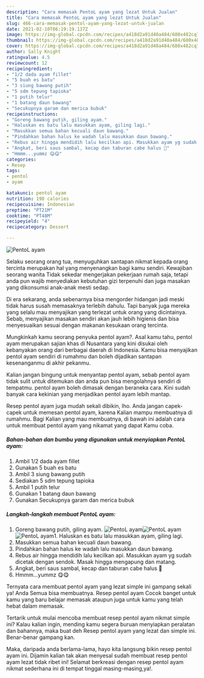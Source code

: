 ```yaml
---
description: "Cara memasak PentoL ayam yang lezat Untuk Jualan"
title: "Cara memasak PentoL ayam yang lezat Untuk Jualan"
slug: 466-cara-memasak-pentol-ayam-yang-lezat-untuk-jualan
date: 2021-02-10T06:19:19.137Z
image: https://img-global.cpcdn.com/recipes/a418d2a91d40a484/680x482cq70/pentol-ayam-foto-resep-utama.jpg
thumbnail: https://img-global.cpcdn.com/recipes/a418d2a91d40a484/680x482cq70/pentol-ayam-foto-resep-utama.jpg
cover: https://img-global.cpcdn.com/recipes/a418d2a91d40a484/680x482cq70/pentol-ayam-foto-resep-utama.jpg
author: Sally Knight
ratingvalue: 4.5
reviewcount: 12
recipeingredient:
- "1/2 dada ayam fillet"
- "5 buah es batu"
- "3 siung bawang putih"
- "5 sdm tepung tapioka"
- "1 putih telur"
- "1 batang daun bawang"
- "Secukupnya garam dan merica bubuk"
recipeinstructions:
- "Goreng bawang putih, giling ayam."
- "Haluskan es batu lalu masukkan ayam, giling lagi."
- "Masukkan semua bahan kecuali daun bawang."
- "Pindahkan bahan halus ke wadah lalu masukkan daun bawang."
- "Rebus air hingga mendidih lalu kecilkan api. Masukkan ayam yg sudah dicetak dengan sendok. Masak hingga mengapung dan matang."
- "Angkat, beri saus sambal, kecap dan taburan cabe halus 🤤"
- "Hmmm...yummz 😋😋"
categories:
- Resep
tags:
- pentol
- ayam

katakunci: pentol ayam 
nutrition: 198 calories
recipecuisine: Indonesian
preptime: "PT21M"
cooktime: "PT48M"
recipeyield: "4"
recipecategory: Dessert

---
```



![PentoL ayam](https://img-global.cpcdn.com/recipes/a418d2a91d40a484/680x482cq70/pentol-ayam-foto-resep-utama.jpg)

Selaku seorang orang tua, menyuguhkan santapan nikmat kepada orang tercinta merupakan hal yang menyenangkan bagi kamu sendiri. Kewajiban seorang  wanita Tidak sekedar mengerjakan pekerjaan rumah saja, tetapi anda pun wajib menyediakan kebutuhan gizi terpenuhi dan juga masakan yang dikonsumsi anak-anak mesti sedap.

Di era  sekarang, anda sebenarnya bisa mengorder hidangan jadi meski tidak harus susah memasaknya terlebih dahulu. Tapi banyak juga mereka yang selalu mau menyajikan yang terlezat untuk orang yang dicintainya. Sebab, menyajikan masakan sendiri akan jauh lebih higienis dan bisa menyesuaikan sesuai dengan makanan kesukaan orang tercinta. 



Mungkinkah kamu seorang penyuka pentol ayam?. Asal kamu tahu, pentol ayam merupakan sajian khas di Nusantara yang kini disukai oleh kebanyakan orang dari berbagai daerah di Indonesia. Kamu bisa menyajikan pentol ayam sendiri di rumahmu dan boleh dijadikan santapan kesenanganmu di akhir pekanmu.

Kalian jangan bingung untuk menyantap pentol ayam, sebab pentol ayam tidak sulit untuk ditemukan dan anda pun bisa mengolahnya sendiri di tempatmu. pentol ayam boleh dimasak dengan beraneka cara. Kini sudah banyak cara kekinian yang menjadikan pentol ayam lebih mantap.

Resep pentol ayam juga mudah sekali dibikin, lho. Anda jangan capek-capek untuk memesan pentol ayam, karena Kalian mampu membuatnya di rumahmu. Bagi Kalian yang mau membuatnya, di bawah ini adalah cara untuk membuat pentol ayam yang nikamat yang dapat Kamu coba.

<!--inarticleads1-->

##### Bahan-bahan dan bumbu yang digunakan untuk menyiapkan PentoL ayam:

1. Ambil 1/2 dada ayam fillet
1. Gunakan 5 buah es batu
1. Ambil 3 siung bawang putih
1. Sediakan 5 sdm tepung tapioka
1. Ambil 1 putih telur
1. Gunakan 1 batang daun bawang
1. Gunakan Secukupnya garam dan merica bubuk




<!--inarticleads2-->

##### Langkah-langkah membuat PentoL ayam:

1. Goreng bawang putih, giling ayam.
<img src="https://img-global.cpcdn.com/steps/8c69a89e9c01c869/160x128cq70/pentol-ayam-langkah-memasak-1-foto.jpg" alt="PentoL ayam"><img src="https://img-global.cpcdn.com/steps/5434f61d3c0f93e6/160x128cq70/pentol-ayam-langkah-memasak-1-foto.jpg" alt="PentoL ayam"><img src="https://img-global.cpcdn.com/steps/da5d7fbb3fd20631/160x128cq70/pentol-ayam-langkah-memasak-1-foto.jpg" alt="PentoL ayam">1. Haluskan es batu lalu masukkan ayam, giling lagi.
1. Masukkan semua bahan kecuali daun bawang.
1. Pindahkan bahan halus ke wadah lalu masukkan daun bawang.
1. Rebus air hingga mendidih lalu kecilkan api. Masukkan ayam yg sudah dicetak dengan sendok. Masak hingga mengapung dan matang.
1. Angkat, beri saus sambal, kecap dan taburan cabe halus 🤤
1. Hmmm...yummz 😋😋




Ternyata cara membuat pentol ayam yang lezat simple ini gampang sekali ya! Anda Semua bisa membuatnya. Resep pentol ayam Cocok banget untuk kamu yang baru belajar memasak ataupun juga untuk kamu yang telah hebat dalam memasak.

Tertarik untuk mulai mencoba membuat resep pentol ayam nikmat simple ini? Kalau kalian ingin, mending kamu segera buruan menyiapkan peralatan dan bahannya, maka buat deh Resep pentol ayam yang lezat dan simple ini. Benar-benar gampang kan. 

Maka, daripada anda berlama-lama, hayo kita langsung bikin resep pentol ayam ini. Dijamin kalian tak akan menyesal sudah membuat resep pentol ayam lezat tidak ribet ini! Selamat berkreasi dengan resep pentol ayam nikmat sederhana ini di tempat tinggal masing-masing,ya!.


